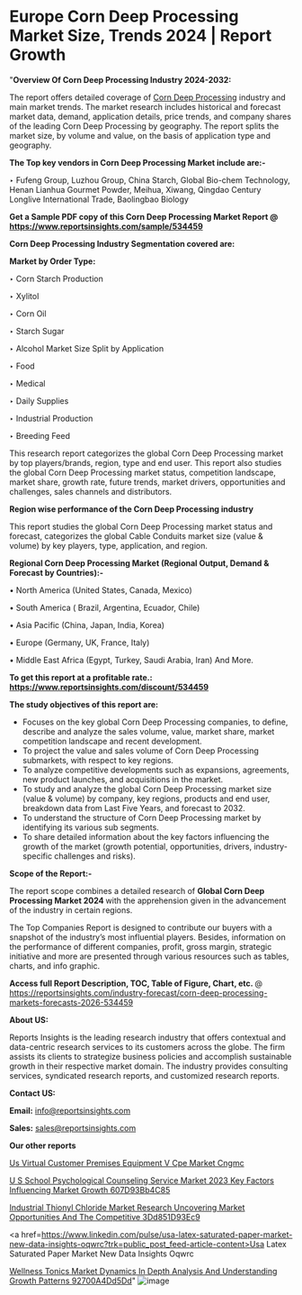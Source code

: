 # Europe Corn Deep Processing Market Size, Trends 2024 | Report Growth

"<strong>Overview Of Corn Deep Processing Industry 2024-2032:</strong>

The report offers detailed coverage of <a href=https://www.reportsinsights.com/sample/534459>Corn Deep Processing</a> industry and main market trends. The market research includes historical and forecast market data, demand, application details, price trends, and company shares of the leading Corn Deep Processing by geography. The report splits the market size, by volume and value, on the basis of application type and geography.

<strong>The Top key vendors in Corn Deep Processing Market include are:- </strong>

‣ Fufeng Group, Luzhou Group, China Starch, Global Bio-chem Technology, Henan Lianhua Gourmet Powder, Meihua, Xiwang, Qingdao Century Longlive International Trade, Baolingbao Biology

<strong>Get a Sample PDF copy of this Corn Deep Processing Market Report </strong><strong>@ <a href=https://www.reportsinsights.com/sample/534459 style=color:#0000ff;>https://www.reportsinsights.com/sample/534459</a> </strong>

<strong>Corn Deep Processing Industry Segmentation covered are:</strong>

<strong>Market by Order Type: </strong>


‣ Corn Starch Production

‣ Xylitol

‣ Corn Oil

‣ Starch Sugar

‣ Alcohol
Market Size Split by Application

‣ Food

‣ Medical

‣ Daily Supplies

‣ Industrial Production

‣ Breeding Feed

This research report categorizes the global Corn Deep Processing market by top players/brands, region, type and end user. This report also studies the global Corn Deep Processing market status, competition landscape, market share, growth rate, future trends, market drivers, opportunities and challenges, sales channels and distributors.

<strong>Region wise performance of the Corn Deep Processing industry</strong><strong> </strong>

This report studies the global Corn Deep Processing market status and forecast, categorizes the global Cable Conduits market size (value &amp; volume) by key players, type, application, and region. 

<strong>Regional Corn Deep Processing Market (Regional Output, Demand &amp; Forecast by Countries):-</strong>

• North America (United States, Canada, Mexico)

• South America ( Brazil, Argentina, Ecuador, Chile)

• Asia Pacific (China, Japan, India, Korea)

• Europe (Germany, UK, France, Italy)

• Middle East Africa (Egypt, Turkey, Saudi Arabia, Iran) And More.

<strong>To get this report at a profitable rate.: <a href=https://www.reportsinsights.com/discount/534459 style=color:#0000ff;>https://www.reportsinsights.com/discount/534459</a></strong>

<strong>The study objectives of this report are:</strong>
<ul>
  <li>Focuses on the key global Corn Deep Processing companies, to define, describe and analyze the sales volume, value, market share, market competition landscape and recent development.</li>
  <li>To project the value and sales volume of Corn Deep Processing submarkets, with respect to key regions.</li>
  <li>To analyze competitive developments such as expansions, agreements, new product launches, and acquisitions in the market.</li>
  <li>To study and analyze the global Corn Deep Processing market size (value &amp; volume) by company, key regions, products and end user, breakdown data from Last Five Years, and forecast to 2032.</li>
  <li>To understand the structure of Corn Deep Processing market by identifying its various sub segments.</li>
  <li>To share detailed information about the key factors influencing the growth of the market (growth potential, opportunities, drivers, industry-specific challenges and risks).</li>
</ul>
<strong>Scope of the Report:-</strong><strong> </strong>

The report scope combines a detailed research of <strong>Global Corn Deep Processing Market 2024 </strong>with the apprehension given in the advancement of the industry in certain regions.

The Top Companies Report is designed to contribute our buyers with a snapshot of the industry’s most influential players. Besides, information on the performance of different companies, profit, gross margin, strategic initiative and more are presented through various resources such as tables, charts, and info graphic.

<strong>Access full Report Description, TOC, Table of Figure, Chart, etc. </strong>@   <a href=https://reportsinsights.com/industry-forecast/corn-deep-processing-markets-forecasts-2026-534459 style=color:#0000ff;>https://reportsinsights.com/industry-forecast/corn-deep-processing-markets-forecasts-2026-534459</a>

<strong>About US:</strong>

Reports Insights is the leading research industry that offers contextual and data-centric research services to its customers across the globe. The firm assists its clients to strategize business policies and accomplish sustainable growth in their respective market domain. The industry provides consulting services, syndicated research reports, and customized research reports.

<strong>Contact US:</strong>

<p class=""""><b>Email:</b> <a href=mailto:info@reportsinsights.com>info@reportsinsights.com</a></p>
<p class=""""><b>Sales:</b> <a href=mailto:sales@reportsinsights.com>sales@reportsinsights.com</a></p>

<strong>Our other reports</strong>

<a href=https://www.linkedin.com/pulse/us-virtual-customer-premises-equipment-v-cpe-market-cngmc/>Us Virtual Customer Premises Equipment V Cpe Market Cngmc</a>

<a href=https://medium.com/@d7298290/u-s-school-psychological-counseling-service-market-2023-key-factors-influencing-market-growth-607d93bb4c85>U S School Psychological Counseling Service Market 2023 Key Factors Influencing Market Growth 607D93Bb4C85</a>

<a href=https://medium.com/@ruchikakadam73/industrial-thionyl-chloride-market-research-uncovering-market-opportunities-and-the-competitive-3dd851d93ec9>Industrial Thionyl Chloride Market Research Uncovering Market Opportunities And The Competitive 3Dd851D93Ec9</a>

<a href=https://www.linkedin.com/pulse/usa-latex-saturated-paper-market-new-data-insights-oqwrc?trk=public_post_feed-article-content>Usa Latex Saturated Paper Market New Data Insights Oqwrc</a>

<a href=https://medium.com/@reportinsights.ja/wellness-tonics-market-dynamics-in-depth-analysis-and-understanding-growth-patterns-92700a4dd5dd>Wellness Tonics Market Dynamics In Depth Analysis And Understanding Growth Patterns 92700A4Dd5Dd</a>"
![image](https://github.com/Reportsinsights123/RIgrowth/assets/158415881/58418e29-47b1-4e6a-a660-00cd108842f1)
